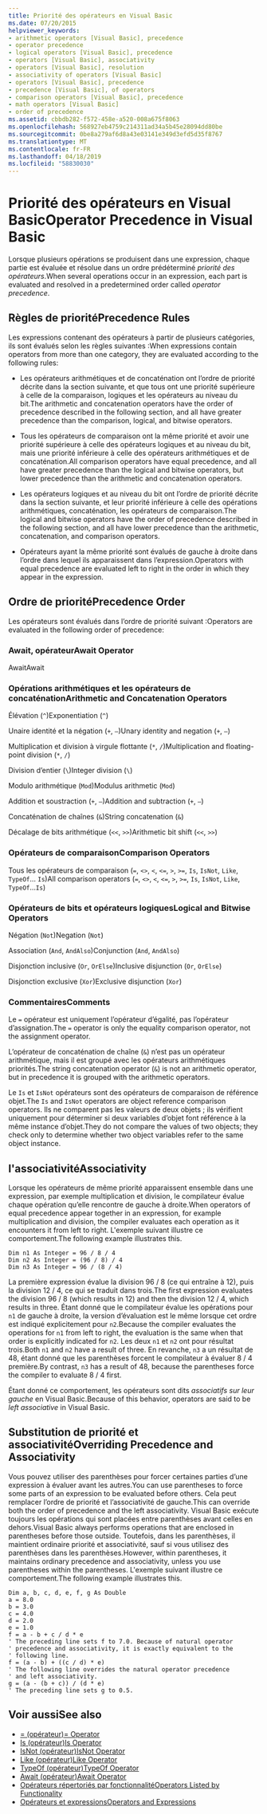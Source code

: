 ```yaml
---
title: Priorité des opérateurs en Visual Basic
ms.date: 07/20/2015
helpviewer_keywords:
- arithmetic operators [Visual Basic], precedence
- operator precedence
- logical operators [Visual Basic], precedence
- operators [Visual Basic], associativity
- operators [Visual Basic], resolution
- associativity of operators [Visual Basic]
- operators [Visual Basic], precedence
- precedence [Visual Basic], of operators
- comparison operators [Visual Basic], precedence
- math operators [Visual Basic]
- order of precedence
ms.assetid: cbbdb282-f572-458e-a520-008a675f8063
ms.openlocfilehash: 568927eb4759c214311ad34a5b45e28094dd80be
ms.sourcegitcommit: 0be8a279af6d8a43e03141e349d3efd5d35f8767
ms.translationtype: MT
ms.contentlocale: fr-FR
ms.lasthandoff: 04/18/2019
ms.locfileid: "58830030"
---
```

# <a name="operator-precedence-in-visual-basic"></a><span data-ttu-id="f86e5-102">Priorité des opérateurs en Visual Basic</span><span class="sxs-lookup"><span data-stu-id="f86e5-102">Operator Precedence in Visual Basic</span></span>
<span data-ttu-id="f86e5-103">Lorsque plusieurs opérations se produisent dans une expression, chaque partie est évaluée et résolue dans un ordre prédéterminé *priorité des opérateurs*.</span><span class="sxs-lookup"><span data-stu-id="f86e5-103">When several operations occur in an expression, each part is evaluated and resolved in a predetermined order called *operator precedence*.</span></span>  
  
## <a name="precedence-rules"></a><span data-ttu-id="f86e5-104">Règles de priorité</span><span class="sxs-lookup"><span data-stu-id="f86e5-104">Precedence Rules</span></span>  
 <span data-ttu-id="f86e5-105">Les expressions contenant des opérateurs à partir de plusieurs catégories, ils sont évalués selon les règles suivantes :</span><span class="sxs-lookup"><span data-stu-id="f86e5-105">When expressions contain operators from more than one category, they are evaluated according to the following rules:</span></span>  
  
-   <span data-ttu-id="f86e5-106">Les opérateurs arithmétiques et de concaténation ont l’ordre de priorité décrite dans la section suivante, et que tous ont une priorité supérieure à celle de la comparaison, logiques et les opérateurs au niveau du bit.</span><span class="sxs-lookup"><span data-stu-id="f86e5-106">The arithmetic and concatenation operators have the order of precedence described in the following section, and all have greater precedence than the comparison, logical, and bitwise operators.</span></span>  
  
-   <span data-ttu-id="f86e5-107">Tous les opérateurs de comparaison ont la même priorité et avoir une priorité supérieure à celle des opérateurs logiques et au niveau du bit, mais une priorité inférieure à celle des opérateurs arithmétiques et de concaténation.</span><span class="sxs-lookup"><span data-stu-id="f86e5-107">All comparison operators have equal precedence, and all have greater precedence than the logical and bitwise operators, but lower precedence than the arithmetic and concatenation operators.</span></span>  
  
-   <span data-ttu-id="f86e5-108">Les opérateurs logiques et au niveau du bit ont l’ordre de priorité décrite dans la section suivante, et leur priorité inférieure à celle des opérations arithmétiques, concaténation, les opérateurs de comparaison.</span><span class="sxs-lookup"><span data-stu-id="f86e5-108">The logical and bitwise operators have the order of precedence described in the following section, and all have lower precedence than the arithmetic, concatenation, and comparison operators.</span></span>  
  
-   <span data-ttu-id="f86e5-109">Opérateurs ayant la même priorité sont évalués de gauche à droite dans l’ordre dans lequel ils apparaissent dans l’expression.</span><span class="sxs-lookup"><span data-stu-id="f86e5-109">Operators with equal precedence are evaluated left to right in the order in which they appear in the expression.</span></span>  
  
## <a name="precedence-order"></a><span data-ttu-id="f86e5-110">Ordre de priorité</span><span class="sxs-lookup"><span data-stu-id="f86e5-110">Precedence Order</span></span>  
 <span data-ttu-id="f86e5-111">Les opérateurs sont évalués dans l’ordre de priorité suivant :</span><span class="sxs-lookup"><span data-stu-id="f86e5-111">Operators are evaluated in the following order of precedence:</span></span>  
  
### <a name="await-operator"></a><span data-ttu-id="f86e5-112">Await, opérateur</span><span class="sxs-lookup"><span data-stu-id="f86e5-112">Await Operator</span></span>  
 <span data-ttu-id="f86e5-113">Await</span><span class="sxs-lookup"><span data-stu-id="f86e5-113">Await</span></span>  
  
### <a name="arithmetic-and-concatenation-operators"></a><span data-ttu-id="f86e5-114">Opérations arithmétiques et les opérateurs de concaténation</span><span class="sxs-lookup"><span data-stu-id="f86e5-114">Arithmetic and Concatenation Operators</span></span>  
 <span data-ttu-id="f86e5-115">Élévation (`^`)</span><span class="sxs-lookup"><span data-stu-id="f86e5-115">Exponentiation (`^`)</span></span>  
  
 <span data-ttu-id="f86e5-116">Unaire identité et la négation (`+`, `–`)</span><span class="sxs-lookup"><span data-stu-id="f86e5-116">Unary identity and negation (`+`, `–`)</span></span>  
  
 <span data-ttu-id="f86e5-117">Multiplication et division à virgule flottante (`*`, `/`)</span><span class="sxs-lookup"><span data-stu-id="f86e5-117">Multiplication and floating-point division (`*`, `/`)</span></span>  
  
 <span data-ttu-id="f86e5-118">Division d’entier (`\`)</span><span class="sxs-lookup"><span data-stu-id="f86e5-118">Integer division (`\`)</span></span>  
  
 <span data-ttu-id="f86e5-119">Modulo arithmétique (`Mod`)</span><span class="sxs-lookup"><span data-stu-id="f86e5-119">Modulus arithmetic (`Mod`)</span></span>  
  
 <span data-ttu-id="f86e5-120">Addition et soustraction (`+`, `–`)</span><span class="sxs-lookup"><span data-stu-id="f86e5-120">Addition and subtraction (`+`, `–`)</span></span>  
  
 <span data-ttu-id="f86e5-121">Concaténation de chaînes (`&`)</span><span class="sxs-lookup"><span data-stu-id="f86e5-121">String concatenation (`&`)</span></span>  
  
 <span data-ttu-id="f86e5-122">Décalage de bits arithmétique (`<<`, `>>`)</span><span class="sxs-lookup"><span data-stu-id="f86e5-122">Arithmetic bit shift (`<<`, `>>`)</span></span>  
  
### <a name="comparison-operators"></a><span data-ttu-id="f86e5-123">Opérateurs de comparaison</span><span class="sxs-lookup"><span data-stu-id="f86e5-123">Comparison Operators</span></span>  
 <span data-ttu-id="f86e5-124">Tous les opérateurs de comparaison (`=`, `<>`, `<`, `<=`, `>`, `>=`, `Is`, `IsNot`, `Like`, `TypeOf`... `Is`)</span><span class="sxs-lookup"><span data-stu-id="f86e5-124">All comparison operators (`=`, `<>`, `<`, `<=`, `>`, `>=`, `Is`, `IsNot`, `Like`, `TypeOf`...`Is`)</span></span>  
  
### <a name="logical-and-bitwise-operators"></a><span data-ttu-id="f86e5-125">Opérateurs de bits et opérateurs logiques</span><span class="sxs-lookup"><span data-stu-id="f86e5-125">Logical and Bitwise Operators</span></span>  
 <span data-ttu-id="f86e5-126">Négation (`Not`)</span><span class="sxs-lookup"><span data-stu-id="f86e5-126">Negation (`Not`)</span></span>  
  
 <span data-ttu-id="f86e5-127">Association (`And`, `AndAlso`)</span><span class="sxs-lookup"><span data-stu-id="f86e5-127">Conjunction (`And`, `AndAlso`)</span></span>  
  
 <span data-ttu-id="f86e5-128">Disjonction inclusive (`Or`, `OrElse`)</span><span class="sxs-lookup"><span data-stu-id="f86e5-128">Inclusive disjunction (`Or`, `OrElse`)</span></span>  
  
 <span data-ttu-id="f86e5-129">Disjonction exclusive (`Xor`)</span><span class="sxs-lookup"><span data-stu-id="f86e5-129">Exclusive disjunction (`Xor`)</span></span>  
  
### <a name="comments"></a><span data-ttu-id="f86e5-130">Commentaires</span><span class="sxs-lookup"><span data-stu-id="f86e5-130">Comments</span></span>  
 <span data-ttu-id="f86e5-131">Le `=` opérateur est uniquement l’opérateur d’égalité, pas l’opérateur d’assignation.</span><span class="sxs-lookup"><span data-stu-id="f86e5-131">The `=` operator is only the equality comparison operator, not the assignment operator.</span></span>  
  
 <span data-ttu-id="f86e5-132">L’opérateur de concaténation de chaîne (`&`) n’est pas un opérateur arithmétique, mais il est groupé avec les opérateurs arithmétiques priorités.</span><span class="sxs-lookup"><span data-stu-id="f86e5-132">The string concatenation operator (`&`) is not an arithmetic operator, but in precedence it is grouped with the arithmetic operators.</span></span>  
  
 <span data-ttu-id="f86e5-133">Le `Is` et `IsNot` opérateurs sont des opérateurs de comparaison de référence objet.</span><span class="sxs-lookup"><span data-stu-id="f86e5-133">The `Is` and `IsNot` operators are object reference comparison operators.</span></span> <span data-ttu-id="f86e5-134">Ils ne comparent pas les valeurs de deux objets ; ils vérifient uniquement pour déterminer si deux variables d’objet font référence à la même instance d’objet.</span><span class="sxs-lookup"><span data-stu-id="f86e5-134">They do not compare the values of two objects; they check only to determine whether two object variables refer to the same object instance.</span></span>  
  
## <a name="associativity"></a><span data-ttu-id="f86e5-135">l'associativité</span><span class="sxs-lookup"><span data-stu-id="f86e5-135">Associativity</span></span>  
 <span data-ttu-id="f86e5-136">Lorsque les opérateurs de même priorité apparaissent ensemble dans une expression, par exemple multiplication et division, le compilateur évalue chaque opération qu’elle rencontre de gauche à droite.</span><span class="sxs-lookup"><span data-stu-id="f86e5-136">When operators of equal precedence appear together in an expression, for example multiplication and division, the compiler evaluates each operation as it encounters it from left to right.</span></span> <span data-ttu-id="f86e5-137">L'exemple suivant illustre ce comportement.</span><span class="sxs-lookup"><span data-stu-id="f86e5-137">The following example illustrates this.</span></span>  
  
```  
Dim n1 As Integer = 96 / 8 / 4  
Dim n2 As Integer = (96 / 8) / 4  
Dim n3 As Integer = 96 / (8 / 4)  
```  
  
 <span data-ttu-id="f86e5-138">La première expression évalue la division 96 / 8 (ce qui entraîne à 12), puis la division 12 / 4, ce qui se traduit dans trois.</span><span class="sxs-lookup"><span data-stu-id="f86e5-138">The first expression evaluates the division 96 / 8 (which results in 12) and then the division 12 / 4, which results in three.</span></span> <span data-ttu-id="f86e5-139">Étant donné que le compilateur évalue les opérations pour `n1` de gauche à droite, la version d’évaluation est le même lorsque cet ordre est indiqué explicitement pour `n2`.</span><span class="sxs-lookup"><span data-stu-id="f86e5-139">Because the compiler evaluates the operations for `n1` from left to right, the evaluation is the same when that order is explicitly indicated for `n2`.</span></span> <span data-ttu-id="f86e5-140">Les deux `n1` et `n2` ont pour résultat trois.</span><span class="sxs-lookup"><span data-stu-id="f86e5-140">Both `n1` and `n2` have a result of three.</span></span> <span data-ttu-id="f86e5-141">En revanche, `n3` a un résultat de 48, étant donné que les parenthèses forcent le compilateur à évaluer 8 / 4 première.</span><span class="sxs-lookup"><span data-stu-id="f86e5-141">By contrast, `n3` has a result of 48, because the parentheses force the compiler to evaluate 8 / 4 first.</span></span>  
  
 <span data-ttu-id="f86e5-142">Étant donné ce comportement, les opérateurs sont dits *associatifs sur leur gauche* en Visual Basic.</span><span class="sxs-lookup"><span data-stu-id="f86e5-142">Because of this behavior, operators are said to be *left associative* in Visual Basic.</span></span>  
  
## <a name="overriding-precedence-and-associativity"></a><span data-ttu-id="f86e5-143">Substitution de priorité et associativité</span><span class="sxs-lookup"><span data-stu-id="f86e5-143">Overriding Precedence and Associativity</span></span>  
 <span data-ttu-id="f86e5-144">Vous pouvez utiliser des parenthèses pour forcer certaines parties d’une expression à évaluer avant les autres.</span><span class="sxs-lookup"><span data-stu-id="f86e5-144">You can use parentheses to force some parts of an expression to be evaluated before others.</span></span> <span data-ttu-id="f86e5-145">Cela peut remplacer l’ordre de priorité et l’associativité de gauche.</span><span class="sxs-lookup"><span data-stu-id="f86e5-145">This can override both the order of precedence and the left associativity.</span></span> <span data-ttu-id="f86e5-146">Visual Basic exécute toujours les opérations qui sont placées entre parenthèses avant celles en dehors.</span><span class="sxs-lookup"><span data-stu-id="f86e5-146">Visual Basic always performs operations that are enclosed in parentheses before those outside.</span></span> <span data-ttu-id="f86e5-147">Toutefois, dans les parenthèses, il maintient ordinaire priorité et associativité, sauf si vous utilisez des parenthèses dans les parenthèses.</span><span class="sxs-lookup"><span data-stu-id="f86e5-147">However, within parentheses, it maintains ordinary precedence and associativity, unless you use parentheses within the parentheses.</span></span> <span data-ttu-id="f86e5-148">L'exemple suivant illustre ce comportement.</span><span class="sxs-lookup"><span data-stu-id="f86e5-148">The following example illustrates this.</span></span>  
  
```  
Dim a, b, c, d, e, f, g As Double  
a = 8.0  
b = 3.0  
c = 4.0  
d = 2.0  
e = 1.0  
f = a - b + c / d * e  
' The preceding line sets f to 7.0. Because of natural operator   
' precedence and associativity, it is exactly equivalent to the   
' following line.  
f = (a - b) + ((c / d) * e)  
' The following line overrides the natural operator precedence   
' and left associativity.  
g = (a - (b + c)) / (d * e)  
' The preceding line sets g to 0.5.  
```  
  
## <a name="see-also"></a><span data-ttu-id="f86e5-149">Voir aussi</span><span class="sxs-lookup"><span data-stu-id="f86e5-149">See also</span></span>

- [<span data-ttu-id="f86e5-150">= (opérateur)</span><span class="sxs-lookup"><span data-stu-id="f86e5-150">= Operator</span></span>](../../../visual-basic/language-reference/operators/assignment-operator.md)
- [<span data-ttu-id="f86e5-151">Is (opérateur)</span><span class="sxs-lookup"><span data-stu-id="f86e5-151">Is Operator</span></span>](../../../visual-basic/language-reference/operators/is-operator.md)
- [<span data-ttu-id="f86e5-152">IsNot (opérateur)</span><span class="sxs-lookup"><span data-stu-id="f86e5-152">IsNot Operator</span></span>](../../../visual-basic/language-reference/operators/isnot-operator.md)
- [<span data-ttu-id="f86e5-153">Like (opérateur)</span><span class="sxs-lookup"><span data-stu-id="f86e5-153">Like Operator</span></span>](../../../visual-basic/language-reference/operators/like-operator.md)
- [<span data-ttu-id="f86e5-154">TypeOf (opérateur)</span><span class="sxs-lookup"><span data-stu-id="f86e5-154">TypeOf Operator</span></span>](../../../visual-basic/language-reference/operators/typeof-operator.md)
- [<span data-ttu-id="f86e5-155">Await (opérateur)</span><span class="sxs-lookup"><span data-stu-id="f86e5-155">Await Operator</span></span>](../../../visual-basic/language-reference/operators/await-operator.md)
- [<span data-ttu-id="f86e5-156">Opérateurs répertoriés par fonctionnalité</span><span class="sxs-lookup"><span data-stu-id="f86e5-156">Operators Listed by Functionality</span></span>](../../../visual-basic/language-reference/operators/operators-listed-by-functionality.md)
- [<span data-ttu-id="f86e5-157">Opérateurs et expressions</span><span class="sxs-lookup"><span data-stu-id="f86e5-157">Operators and Expressions</span></span>](../../../visual-basic/programming-guide/language-features/operators-and-expressions/index.md)
